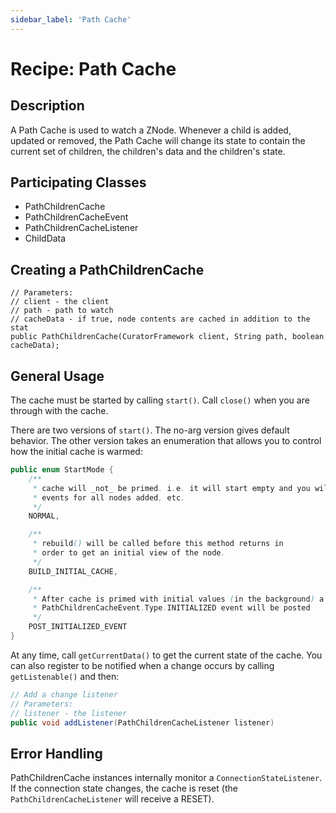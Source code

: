 ```yaml
---
sidebar_label: 'Path Cache'
---
```


# Recipe: Path Cache

## Description

A Path Cache is used to watch a ZNode. Whenever a child is added, updated or removed, the Path Cache will change its state to contain the current set of children, the children's data and the children's state.

## Participating Classes

* PathChildrenCache
* PathChildrenCacheEvent
* PathChildrenCacheListener
* ChildData

## Creating a PathChildrenCache

```
// Parameters:
// client - the client
// path - path to watch
// cacheData - if true, node contents are cached in addition to the stat
public PathChildrenCache(CuratorFramework client, String path, boolean cacheData);
```

## General Usage

The cache must be started by calling `start()`. Call `close()` when you are through with the cache.

There are two versions of `start()`. The no-arg version gives default behavior. The other version takes an enumeration that allows you to control how the initial cache is warmed:

```java
public enum StartMode {
    /**
     * cache will _not_ be primed. i.e. it will start empty and you will receive
     * events for all nodes added, etc.
     */
    NORMAL,

    /**
     * rebuild() will be called before this method returns in
     * order to get an initial view of the node.
     */
    BUILD_INITIAL_CACHE,

    /**
     * After cache is primed with initial values (in the background) a
     * PathChildrenCacheEvent.Type.INITIALIZED event will be posted
     */
    POST_INITIALIZED_EVENT
}
```

At any time, call `getCurrentData()` to get the current state of the cache. You can also register to be notified when a change occurs by calling `getListenable()` and then:

```java
// Add a change listener
// Parameters:
// listener - the listener
public void addListener(PathChildrenCacheListener listener)
```

## Error Handling

PathChildrenCache instances internally monitor a `ConnectionStateListener`. If the connection state changes, the cache is reset (the `PathChildrenCacheListener` will receive a RESET).
